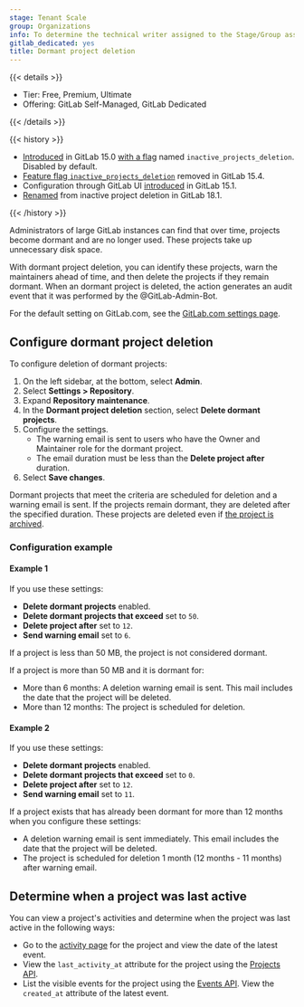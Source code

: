 ```yaml
---
stage: Tenant Scale
group: Organizations
info: To determine the technical writer assigned to the Stage/Group associated with this page, see https://handbook.gitlab.com/handbook/product/ux/technical-writing/#assignments
gitlab_dedicated: yes
title: Dormant project deletion
---
```


{{< details >}}

- Tier: Free, Premium, Ultimate
- Offering: GitLab Self-Managed, GitLab Dedicated

{{< /details >}}

{{< history >}}

- [Introduced](https://gitlab.com/gitlab-org/gitlab/-/merge_requests/85689) in GitLab 15.0 [with a flag](feature_flags.md) named `inactive_projects_deletion`. Disabled by default.
- [Feature flag `inactive_projects_deletion`](https://gitlab.com/gitlab-org/gitlab/-/merge_requests/96803) removed in GitLab 15.4.
- Configuration through GitLab UI [introduced](https://gitlab.com/gitlab-org/gitlab/-/merge_requests/85575) in GitLab 15.1.
- [Renamed](https://gitlab.com/gitlab-org/gitlab/-/work_items/533275) from inactive project deletion in GitLab 18.1.

{{< /history >}}

Administrators of large GitLab instances can find that over time, projects become dormant and are no longer used.
These projects take up unnecessary disk space.

With dormant project deletion, you can identify these projects, warn the maintainers ahead of time, and then delete the
projects if they remain dormant. When an dormant project is deleted, the action generates an audit event that it was
performed by the @GitLab-Admin-Bot.

For the default setting on GitLab.com, see the [GitLab.com settings page](../user/gitlab_com/_index.md#inactive-project-deletion).

## Configure dormant project deletion

To configure deletion of dormant projects:

1. On the left sidebar, at the bottom, select **Admin**.
1. Select **Settings > Repository**.
1. Expand **Repository maintenance**.
1. In the **Dormant project deletion** section, select **Delete dormant projects**.
1. Configure the settings.
   - The warning email is sent to users who have the Owner and Maintainer role for the dormant project.
   - The email duration must be less than the **Delete project after** duration.
1. Select **Save changes**.

Dormant projects that meet the criteria are scheduled for deletion and a warning email is sent. If the
projects remain dormant, they are deleted after the specified duration. These projects are deleted even if
[the project is archived](../user/project/working_with_projects.md#archive-a-project).

### Configuration example

#### Example 1

If you use these settings:

- **Delete dormant projects** enabled.
- **Delete dormant projects that exceed** set to `50`.
- **Delete project after** set to `12`.
- **Send warning email** set to `6`.

If a project is less than 50 MB, the project is not considered dormant.

If a project is more than 50 MB and it is dormant for:

- More than 6 months: A deletion warning email is sent. This mail includes the date that the project will be deleted.
- More than 12 months: The project is scheduled for deletion.

#### Example 2

If you use these settings:

- **Delete dormant projects** enabled.
- **Delete dormant projects that exceed** set to `0`.
- **Delete project after** set to `12`.
- **Send warning email** set to `11`.

If a project exists that has already been dormant for more than 12 months when you configure these settings:

- A deletion warning email is sent immediately. This email includes the date that the project will be deleted.
- The project is scheduled for deletion 1 month (12 months - 11 months) after warning email.

## Determine when a project was last active

You can view a project's activities and determine when the project was last active in the following ways:

- Go to the [activity page](../user/project/working_with_projects.md#view-project-activity) for the project and view
  the date of the latest event.
- View the `last_activity_at` attribute for the project using the [Projects API](../api/projects.md).
- List the visible events for the project using the [Events API](../api/events.md#list-all-visible-events-for-a-project).
  View the `created_at` attribute of the latest event.
